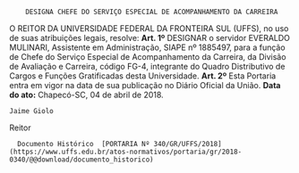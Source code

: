         DESIGNA CHEFE DO SERVIÇO ESPECIAL DE ACOMPANHAMENTO DA CARREIRA  

 O REITOR DA UNIVERSIDADE FEDERAL DA FRONTEIRA SUL (UFFS), no uso de suas atribuições legais, resolve:     **Art. 1º** DESIGNAR o servidor EVERALDO MULINARI, Assistente em Administração, SIAPE nº 1885497, para a função de Chefe do Serviço Especial de Acompanhamento da Carreira, da Divisão de Avaliação e Carreira, código FG-4, integrante do Quadro Distributivo de Cargos e Funções Gratificadas desta Universidade.     **Art. 2º** Esta Portaria entra em vigor na data de sua publicação no Diário Oficial da União.       **Data do ato:** Chapecó-SC, 04 de abril de 2018.   
 

    Jaime Giolo   
 Reitor 

      Documento Histórico  [PORTARIA Nº 340/GR/UFFS/2018](https://www.uffs.edu.br/atos-normativos/portaria/gr/2018-0340/@@download/documento_historico)     
      